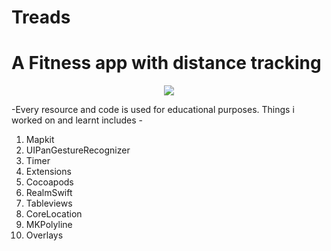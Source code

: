 # Treads
# A Fitness app with distance tracking

<p align="center">
<img src="https://img.shields.io/badge/swift-%204%20%7C%204.2%20-blue.svg" />
</p>

-Every resource and code is used for educational purposes.
Things i worked on and learnt includes -
1. Mapkit
2. UIPanGestureRecognizer
3. Timer
4. Extensions
5. Cocoapods
6. RealmSwift
7. Tableviews
8. CoreLocation
9. MKPolyline
10. Overlays
